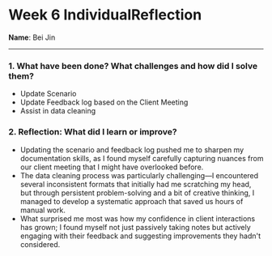 # Week 6 IndividualReflection 
**Name**:  Bei Jin


---



### 1. What have been done? What challenges and how did I solve them?

- Update Scenario
- Update Feedback log based on the Client Meeting
- Assist in data cleaning
  
### 2. Reflection: What did I learn or improve?

-  Updating the scenario and feedback log pushed me to sharpen my documentation skills, as I found myself carefully capturing nuances from our client meeting that I might have overlooked before.
-  The data cleaning process was particularly challenging—I encountered several inconsistent formats that initially had me scratching my head, but through persistent problem-solving and a bit of creative thinking, I managed to develop a systematic approach that saved us hours of manual work.
-  What surprised me most was how my confidence in client interactions has grown; I found myself not just passively taking notes but actively engaging with their feedback and suggesting improvements they hadn't considered. 


